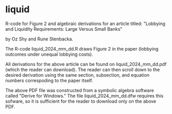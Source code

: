 # liquid
R-code for Figure 2 and algebraic derivations for an article titled: "Lobbying and Liquidity Requirements: Large Versus Small Banks"

by Oz Shy and Rune Stenbacka.

The R-code liquid_2024_mm_dd.R draws Figure 2 in the paper (lobbying outcomes under unequal lobbying costs).

All derivations for the above article can be found on liquid_2024_mm_dd.pdf (which the reader can download). The reader can then scroll down to the desired derivation using the same section, subsection, and equation numbers correspoding to the paper itself. 

The above PDF file was constructed from a symbolic algebra software called "Derive for Windows." The file liquid_2024_mm_dd.dfw requires this sofware, so it is sufficient for the reader to download only on the above PDF. 
